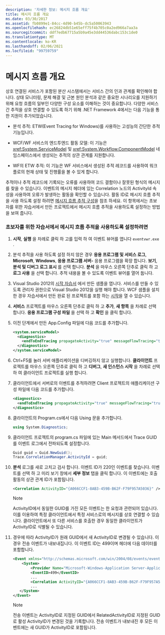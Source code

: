 ```yaml
---
description: '자세한 정보: 메시지 흐름 개요'
title: 메시지 흐름 개요
ms.date: 03/30/2017
ms.assetid: fb0899e1-84cc-4d90-b45b-dc5a50063943
ms.openlocfilehash: ec26824db51e65eff75f4b705c0a2ed966a7aa3a
ms.sourcegitcommit: ddf7edb67715a5b9a45e3dd44536dabc153c1de0
ms.translationtype: MT
ms.contentlocale: ko-KR
ms.lasthandoff: 02/06/2021
ms.locfileid: "99759759"
---
```

# <a name="message-flow-overview"></a>메시지 흐름 개요

상호 연결된 서비스가 포함된 분산 시스템에서는 서비스 간의 인과 관계를 확인해야 합니다. 상태 모니터링, 문제 해결 및 근본 원인 분석과 같은 중요한 시나리오를 지원하기 위해 요청 흐름의 일부인 다양한 구성 요소를 이해하는 것이 중요합니다. 다양한 서비스 간 추적을 상호 연결할 수 있도록 하기 위해 .NET Framework 4에서는 다음 기능을 통한 지원이 추가되었습니다.

- 분석 추적: ETW(Event Tracing for Windows)를 사용하는 고성능의 간단한 추적 기능입니다.

- WCF/WF 서비스의 엔드투엔드 활동 모델: 이 기능은 <xref:System.ServiceModel> 및 <xref:System.Workflow.ComponentModel> 네임스페이스에서 생성되는 추적의 상관 관계를 지원합니다.

- WF의 ETW 추적: 이 기능은 WF 서비스에서 생성된 추적 레코드를 사용하여 워크플로의 현재 상태 및 진행률을 볼 수 있게 합니다.

 추적이나 추적 레코드에 기록되는 오류를 사용하여 코드 결함이나 잘못된 형식의 메시지를 찾을 수 있습니다. 이벤트의 메시지 헤더에 있는 Correlation 노드의 ActivityId 속성을 사용하여 오류가 발생하는 활동을 확인할 수 있습니다. 활동 ID로 메시지 흐름 추적을 사용 하도록 설정 하려면 [메시지 흐름 추적 구성](./etw/configuring-message-flow-tracing.md)을 참조 하세요. 이 항목에서는 초보자를 위한 자습서에서 만든 프로젝트에서 메시지 흐름 추적을 사용하도록 설정하는 방법을 보여 줍니다.

### <a name="to-enable-message-flow-tracing-in-the-getting-started-tutorial"></a>초보자를 위한 자습서에서 메시지 흐름 추적을 사용하도록 설정하려면

1. **시작**, **실행** 을 차례로 클릭 하 고를 입력 하 여 이벤트 뷰어를 엽니다 `eventvwr.exe` .

2. 분석 추적을 사용 하도록 설정 하지 않은 경우 **응용 프로그램 및 서비스 로그**, **Microsoft**, **Windows**, **응용 프로그램 서버-** 응용 프로그램을 확장 합니다. **보기**, **분석 및 디버그 로그 표시** 를 선택 합니다. **분석** 을 마우스 오른쪽 단추로 클릭 하 고 **로그 사용** 을 선택 합니다. 추적 내용을 볼 수 있도록 이벤트 뷰어를 열어 둡니다.

3. Visual Studio 2012의 [시작 자습서](../getting-started-tutorial.md) 에서 만든 샘플을 엽니다. 서비스를 만들 수 있도록 관리자 권한으로 Visual Studio 2012을 실행 해야 합니다. WCF 샘플을 설치한 경우 자습서에서 만든 완료 된 프로젝트를 포함 하는 [시작](../samples/getting-started-sample.md)을 열 수 있습니다.

4. **서비스** 프로젝트를 마우스 오른쪽 단추로 클릭 하 고 **추가**, **새 항목** 을 차례로 선택 합니다. **응용 프로그램 구성 파일** 을 선택 하 고 **확인** 을 클릭 합니다.

5. 이전 단계에서 만든 App.Config 파일에 다음 코드를 추가합니다.

    ```xml
    <system.serviceModel>
      <diagnostics>
        <endToEndTracing propagateActivity="true" messageFlowTracing="true"/>
      </diagnostics>
    </system.serviceModel>
    ```

6. Ctrl+F5를 눌러 서버 애플리케이션을 디버깅하지 않고 실행합니다. **클라이언트** 프로젝트를 마우스 오른쪽 단추로 클릭 하 고 **디버그**, **새 인스턴스 시작** 을 차례로 선택 하 여 클라이언트 프로젝트를 실행 합니다.

7. 클라이언트에서 서버로의 이벤트를 추적하려면 Client 프로젝트의 애플리케이션 구성 파일에 다음 코드를 추가합니다.

    ```xml
    <diagnostics>
      <endToEndTracing propagateActivity="true" messageFlowTracing="true"/>
    </diagnostics>
    ```

8. 클라이언트의 Program.cs에서 다음 Using 문을 추가합니다.

    ```csharp
    using System.Diagnostics;
    ```

9. 클라이언트 프로젝트의 program.cs 파일에 있는 Main 메서드에서 Trace GUID를 이벤트 로그에서 전파되도록 설정합니다.

    ```csharp
    Guid guid = Guid.NewGuid();
    Trace.CorrelationManager.ActivityId = guid;
    ```

10. **분석** 로그를 새로 고치고 검사 합니다.  이벤트 ID가 220인 이벤트를 찾습니다.  이벤트를 선택 하 고 미리 보기 창에서 **세부 정보** 탭을 클릭 합니다. 이 이벤트에는 호출 활동의 상관 관계 ID가 포함됩니다.

    ```xml
    <Correlation ActivityID="{A066CCF1-8AB3-459B-B62F-F79F957A5036}" />
    ```

    > [!NOTE]
    > ActivityID에서 동일한 GUID를 가진 모든 이벤트는 한 요청과 관련되어 있습니다. 이를 이용하여 특정 클라이언트에서 특정 서비스로의 메시지를 상호 연결할 수 있습니다. 클라이언트에서 또 다른 서비스를 호출한 경우 동일한 클라이언트가 ActivityID로 식별될 수 있습니다.

11. 경우에 따라 ActivityID가 원래 GUID에서 새 ActivityID로 변경될 수 있습니다. 이 경우 전송 이벤트가 내보내집니다. 이 이벤트 ID는 499이며 헤더에 다음 데이터를 포함합니다.

    ```xml
    <Event xmlns="http://schemas.microsoft.com/win/2004/08/events/event">
        <System>
            <Provider Name="Microsoft-Windows-Application Server-Applications" Guid="{c651f5f6-1c0d-492e-8ae1-b4efd7c9d503}" />
            <EventID>499</EventID>
            ...
            <Correlation ActivityID="{A066CCF1-8AB3-459B-B62F-F79F957A5036}" RelatedActivityID="{85FC0930-9C49-42DA-804B-A7368104BD1B}" />
            ...
       </System>
    </Event>
    ```

    > [!NOTE]
    > 전송 이벤트는 ActivityID로 지정된 GUID에서 RelatedActivityID로 지정된 GUID로 활성 ActivityID가 변경된 것을 기록합니다. 전송 이벤트가 내보내진 후 모든 이벤트에는 새 GUID가 ActivityID로 포함됩니다.
